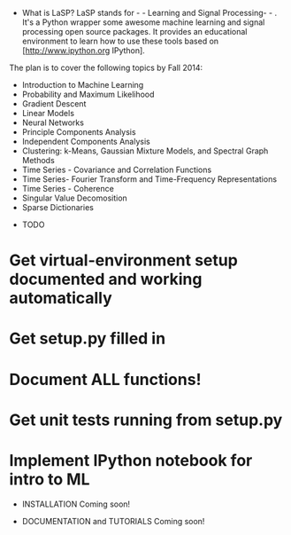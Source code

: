 * What is LaSP?
LaSP stands for - - Learning and Signal Processing- - . It's a Python wrapper some awesome machine learning and signal processing open source packages. It provides an educational environment to learn how to use these tools based on [http://www.ipython.org IPython].

The plan is to cover the following topics by Fall 2014:

- Introduction to Machine Learning
- Probability and Maximum Likelihood
- Gradient Descent
- Linear Models
- Neural Networks
- Principle Components Analysis
- Independent Components Analysis
- Clustering: k-Means, Gaussian Mixture Models, and Spectral Graph Methods
- Time Series - Covariance and Correlation Functions
- Time Series- Fourier Transform and Time-Frequency Representations
- Time Series - Coherence
- Singular Value Decomosition
- Sparse Dictionaries

* TODO

# Get virtual-environment setup documented and working automatically
# Get setup.py filled in
# Document ALL functions!
# Get unit tests running from setup.py
# Implement IPython notebook for intro to ML

* INSTALLATION
Coming soon!

* DOCUMENTATION and TUTORIALS
Coming soon!




